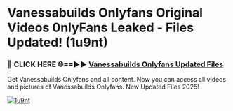 # Vanessabuilds Onlyfans Original Videos 0nlyFans Leaked - Files Updated! (1u9nt)

<h3>🔴 CLICK HERE 🌐==►► <a href="https://tinyurl.com/ehrbuxhb" rel="nofollow">Vanessabuilds Onlyfans Updated Files</a></h3>

Get Vanessabuilds Onlyfans and all content. Now you can access all videos and pictures of Vanessabuilds Onlyfans. New Updated Files 2025!

[![1u9nt](https://i.imgur.com/lVYEuWS.gif)](https://tinyurl.com/ehrbuxhb)
